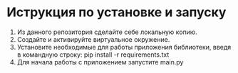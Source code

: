 # Иструкция по установке и  запуску
1. Из данного репозитория сделайте себе локальную копию.
2. Создайте и активируйте виртуальное окружение.
3. Установите необходимые для работы приложения библиотеки, введя в командную строку: pip install -r requirements.txt
4. Для начала работы с приложением запустите main.py